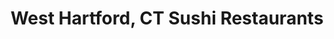 ---
layout: city
title: West Hartford, CT Sushi Restaurants
permalink: /connecticut/west-hartford/
stateAbbr: CT
stateName: Connecticut
cityName: West Hartford

---